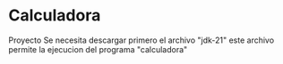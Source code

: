 # Calculadora
Proyecto
Se necesita descargar primero el archivo "jdk-21" este archivo permite la ejecucion del programa "calculadora"
